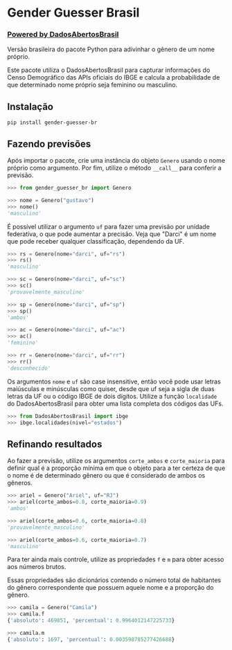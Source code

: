 # Gender Guesser Brasil
### [Powered by DadosAbertosBrasil](https://www.gustavofurtado.com/dab.html)

Versão brasileira do pacote Python para adivinhar o gênero de um nome próprio.

Este pacote utiliza o DadosAbertosBrasil para capturar informações do Censo Demográfico das APIs oficiais do IBGE e calcula a probabilidade de que determinado nome próprio seja feminino ou masculino.

## Instalação

```pip install gender-guesser-br```

## Fazendo previsões

Após importar o pacote, crie uma instância do objeto `Genero` usando o nome próprio como argumento. Por fim, utilize o método `__call__` para conferir a previsão.

```python
>>> from gender_guesser_br import Genero

>>> nome = Genero("gustavo")
>>> nome()
'masculino'
```

É possível utilizar o argumento `uf` para fazer uma previsão por unidade federativa, o que pode aumentar a precisão. Veja que "Darci" é um nome que pode receber qualquer classificação, dependendo da UF.

```python
>>> rs = Genero(nome="darci", uf="rs")
>>> rs()
'masculino'

>>> sc = Genero(nome="darci", uf="sc")
>>> sc()
'provavelmente_masculino'

>>> sp = Genero(nome="darci", uf="sp")
>>> sp()
'ambos'

>>> ac = Genero(nome="darci", uf="ac")
>>> ac()
'feminino'

>>> rr = Genero(nome="darci", uf="rr")
>>> rr()
'desconhecido'
```

Os argumentos `nome` e `uf` são case insensitive, então você pode usar letras maiúsculas e minúsculas como quiser, desde que uf seja a sigla de duas letras da UF ou o código IBGE de dois dígitos. Utilize a função `localidade` do DadosAbertosBrasil para obter uma lista completa dos códigos das UFs.

```python
>>> from DadosAbertosBrasil import ibge
>>> ibge.localidades(nivel="estados")
```

## Refinando resultados

Ao fazer a previsão, utilize os argumentos `corte_ambos` e `corte_maioria` para definir qual é a proporção mínima em que o objeto para a ter certeza de que o nome é de determinado gênero ou que é considerado de ambos os gêneros.

```python
>>> ariel = Genero("Ariel", uf="RJ")
>>> ariel(corte_ambos=0.8, corte_maioria=0.9)
'ambos'

>>> ariel(corte_ambos=0.6, corte_maioria=0.8)
'provavelmente_masculino'

>>> ariel(corte_ambos=0.6, corte_maioria=0.7)
'masculino'
```

Para ter ainda mais controle, utilize as propriedades `f` e `m` para obter acesso aos números brutos.

Essas propriedades são dicionários contendo o número total de habitantes do gênero correspondente que possuem aquele nome e a proporção do gênero.

```python
>>> camila = Genero("Camila")
>>> camila.f
{'absoluto': 469851, 'percentual': 0.9964012147225733}

>>> camila.m
{'absoluto': 1697, 'percentual': 0.003598785277426688}
```
